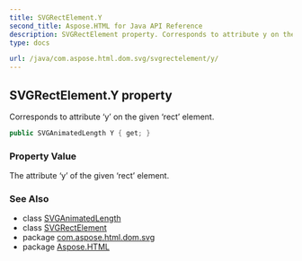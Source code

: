 ```yaml
---
title: SVGRectElement.Y
second_title: Aspose.HTML for Java API Reference
description: SVGRectElement property. Corresponds to attribute y on the given rect element
type: docs

url: /java/com.aspose.html.dom.svg/svgrectelement/y/
---
```

## SVGRectElement.Y property

Corresponds to attribute ‘y’ on the given ‘rect’ element.

```java
public SVGAnimatedLength Y { get; }
```

### Property Value

The attribute ‘y’ of the given ‘rect’ element.

### See Also

* class [SVGAnimatedLength](../../../com.aspose.html.dom.svg.datatypes/svganimatedlength/)
* class [SVGRectElement](../)
* package [com.aspose.html.dom.svg](../../../com.aspose.html.dom.svg/)
* package [Aspose.HTML](../../../)

